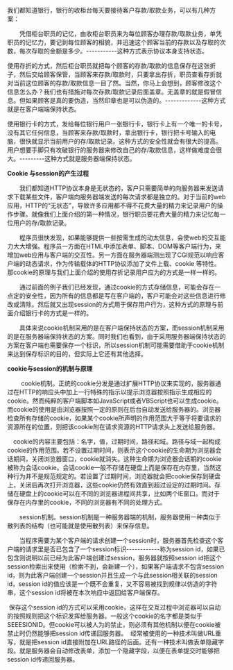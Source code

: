 我们都知道银行，银行的收柜台每天要接待客户存款/取款业务，可以有几种方案：

　　凭借柜台职员的记忆，由收柜台职员来为每位顾客办理存款/取款业务，单凭职员的记忆力，要记到每位顾客的相貌，并迅速这个顾客当前的存款以及存取的次数，每次存取的金额是多少。-----------这种方式表示协议本身支持状态。

   使用存折的方式，然后柜台职员就把每个顾客的存款/取款的信息保存在这张折子，然后交给顾客保管，当顾客来存款/取款时，只要拿出存折，职员查看存折就对当前这位顾客的存款/取款信息一目了然。当然，你马上会想到，顾客修改这个信息怎么办？我们也有措施对每次存款/取款记录后面盖章。无盖章的就是假冒信息。但如果顾客是真的要伪造，当然印章也是可以伪造的。-------------这种方式就是在客户端端保持状态。

   使用银行卡的方式，发给每位银行用户一张银行卡，银行卡上有一个唯一的卡号，没有其它任何信息，当顾客来存款/取款时，拿出银行卡，银行把卡号输入的电脑，很快就显示当前用户的存/取款记录。这种方式的安全性就会有很大的提高。用户想要手脚只有攻破银行的服务器来修改自己的存/取款信息，这样做难度会很大。---------这种方式就是服务器端保持状态。 

**Cookie 与session的产生过程**                 

　　我们都知道HTTP协议本身是无状态的，客户只需要简单的向服务器来发送请求下载某些文件，客户端向服务器端发送的每次请求都是独立的。对于当前的web应用，HTTP的“无状态”，导致许多应用都不得不花费大量的精力来记录用户的操作步骤。就像我们上面介绍的第一种情况，银行职员要花费大量的精力来记忆每一位用户的存/取款记录。

　　程序员很快发现，如果能够提供一些按需生成的动太信息，会使web的交互能力大大增强。程序员一方面在HTML中添加表单、脚本、DOM等客户端行为，来增加web应用与客户端的交互性。另一方面在服务器端测出现了CGI规范以响应客户端的动态请求，作为传输载体的HTTP协议添加了文件上载、cookie 等特性。那cookie的原理与我们上面介绍的使用存折记录用户应为的方式是一样一样的。

　　通过前面的例子我们已经发现，通过cookie的方式存储信息，可能会存在一点定的安全性，因为所有的信息都是写在客户端的，客户可能会对这些信息进行修改或清除。然后就又出现session的方式用于保存用户行为，这种方式的原理与前面介绍银行卡的方式是一样的。

　　具体来说cookie机制采用的是在客户端保持状态的方案，而session机制采用的是在服务器端保持状态的方案。同时我们也看到，由于采用服务器端保持状态的方案在客户端也需要保存一个标识，所以session机制可能需要借助于cookie机制来达到保存标识的目的，但实际上它还有其他选择。

**cookie与session的机制与原理**                                 

　　 cookie机制。正统的cookie分发是通过扩展HTTP协议来实现的，服务器通过在HTTP的响应头中加上一行特殊的指示以提示浏览器按照指示生成相应的cookie。然而纯粹的客户端脚本如JavaScript或者VBScript也可以生成cookie。而cookie的使用是由浏览器按照一定的原则在后台自动发送给服务器的。浏览器检查所有存储的cookie，如果某个cookie所声明的作用范围大于等于将要请求的资源所在的位置，则把该cookie附在请求资源的HTTP请求头上发送给服务器。


  　cookie的内容主要包括：名字，值，过期时间，路径和域。路径与域一起构成cookie的作用范围。若不设置过期时间，则表示这个cookie的生命期为浏览器会话期间，关闭浏览器窗口，cookie就消失。这种生命期为浏览器会话期的cookie被称为会话cookie。会话cookie一般不存储在硬盘上而是保存在内存里，当然这种行为并不是规范规定的。若设置了过期时间，浏览器就会把cookie保存到硬盘上，关闭后再次打开浏览器，这些cookie仍然有效直到超过设定的过期时间。存储在硬盘上的cookie可以在不同的浏览器进程间共享，比如两个IE窗口。而对于保存在内存里的cookie，不同的浏览器有不同的处理方式。 

　　session机制。session机制是一种服务器端的机制，服务器使用一种类似于散列表的结构（也可能就是使用散列表）来保存信息。 

　　当程序需要为某个客户端的请求创建一个session时，服务器首先检查这个客户端的请求里是否已包含了一个session标识------------称为session id，如果已包含则说明以前已经为此客户端创建过session，服务器就按照session id把这个session检索出来使用（检索不到，会新建一个），如果客户端请求不包含session id，则为此客户端创建一个session并且生成一个与此session相关联的session id，session id的值应该是一个既不会重复，又不容易被找到规律以仿造的字符串，这个session id将被在本次响应中返回给客户端保存。

​    保存这个session id的方式可以采用cookie，这样在交互过程中浏览器可以自动的按照规则把这个标识发挥给服务器。一般这个cookie的名字都是类似于SEEESIONID。但cookie可以被人为的禁止，则必须有其他机制以便在cookie被禁止时仍然能够把session id传递回服务器。
​    经常被使用的一种技术叫做URL重写，就是把session id直接附加在URL路径的后面。还有一种技术叫做表单隐藏字段。就是服务器会自动修改表单，添加一个隐藏字段，以便在表单提交时能够把session id传递回服务器。

[本文源自]:https://www.cnblogs.com/caiwenjing/p/8081391.html



